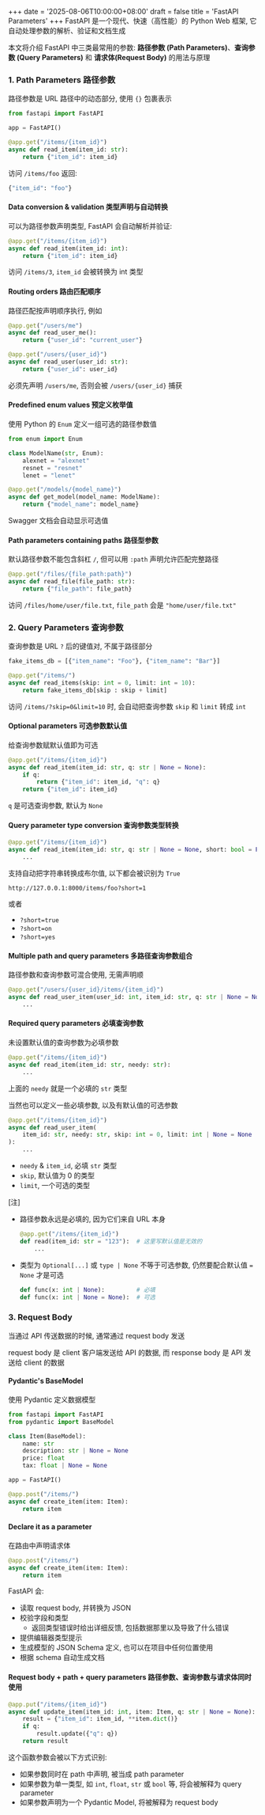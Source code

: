 +++
date = '2025-08-06T10:00:00+08:00'
draft = false
title = 'FastAPI Parameters'
+++
FastAPI 是一个现代、快速（高性能）的 Python Web 框架, 它自动处理参数的解析、验证和文档生成

本文将介绍 FastAPI 中三类最常用的参数: **路径参数 (Path Parameters)**、**查询参数 (Query Parameters)** 和 **请求体(Request Body)** 的用法与原理




### 1. Path Parameters 路径参数
路径参数是 URL 路径中的动态部分, 使用 `{}` 包裹表示
```python
from fastapi import FastAPI

app = FastAPI()

@app.get("/items/{item_id}")
async def read_item(item_id: str):
    return {"item_id": item_id}
```
访问 `/items/foo` 返回:
```python
{"item_id": "foo"}
```

#### Data conversion & validation 类型声明与自动转换
可以为路径参数声明类型, FastAPI 会自动解析并验证:
```python
@app.get("/items/{item_id}")
async def read_item(item_id: int):
    return {"item_id": item_id}
```
访问 `/items/3`, `item_id` 会被转换为 int 类型

#### Routing orders 路由匹配顺序
路径匹配按声明顺序执行, 例如
```python
@app.get("/users/me")
async def read_user_me():
    return {"user_id": "current_user"}

@app.get("/users/{user_id}")
async def read_user(user_id: str):
    return {"user_id": user_id}
```
必须先声明 `/users/me`, 否则会被 `/users/{user_id}` 捕获


#### Predefined enum values 预定义枚举值
使用 Python 的 `Enum` 定义一组可选的路径参数值
```python
from enum import Enum

class ModelName(str, Enum):
    alexnet = "alexnet"
    resnet = "resnet"
    lenet = "lenet"

@app.get("/models/{model_name}")
async def get_model(model_name: ModelName):
    return {"model_name": model_name}
```
Swagger 文档会自动显示可选值


#### Path parameters containing paths 路径型参数
默认路径参数不能包含斜杠 `/`, 但可以用 `:path` 声明允许匹配完整路径
```python
@app.get("/files/{file_path:path}")
async def read_file(file_path: str):
    return {"file_path": file_path}
```
访问 `/files/home/user/file.txt`, `file_path` 会是 `"home/user/file.txt"`




### 2. Query Parameters 查询参数
查询参数是 URL `?` 后的键值对, 不属于路径部分
```python
fake_items_db = [{"item_name": "Foo"}, {"item_name": "Bar"}]

@app.get("/items/")
async def read_items(skip: int = 0, limit: int = 10):
    return fake_items_db[skip : skip + limit]
```
访问 `/items/?skip=0&limit=10` 时, 会自动把查询参数 `skip` 和 `limit` 转成 `int`

#### Optional parameters 可选参数默认值
给查询参数赋默认值即为可选
```python
@app.get("/items/{item_id}")
async def read_item(item_id: str, q: str | None = None):
    if q:
        return {"item_id": item_id, "q": q}
    return {"item_id": item_id}
```
`q` 是可选查询参数, 默认为 `None`

#### Query parameter type conversion 查询参数类型转换
```python
@app.get("/items/{item_id}")
async def read_item(item_id: str, q: str | None = None, short: bool = False):
    ...
```
支持自动把字符串转换成布尔值, 以下都会被识别为 `True`
```
http://127.0.0.1:8000/items/foo?short=1
```
或者
- `?short=true`
- `?short=on`
- `?short=yes`

#### Multiple path and query parameters 多路径查询参数组合
路径参数和查询参数可混合使用, 无需声明顺
```python
@app.get("/users/{user_id}/items/{item_id}")
async def read_user_item(user_id: int, item_id: str, q: str | None = None, short: bool = False):
    ...
```

#### Required query parameters 必填查询参数
未设置默认值的查询参数为必填参数
```python
@app.get("/items/{item_id}")
async def read_item(item_id: str, needy: str):
    ...
```
上面的 `needy` 就是一个必填的 `str` 类型

当然也可以定义一些必填参数, 以及有默认值的可选参数
```python
@app.get("/items/{item_id}")
async def read_user_item(
    item_id: str, needy: str, skip: int = 0, limit: int | None = None
):
    ...
```
- `needy` & `item_id`, 必填 `str` 类型
- `skip`, 默认值为 0 的类型
- `limit`, 一个可选的类型

[注]
- 路径参数永远是必填的, 因为它们来自 URL 本身
    ```python
    @app.get("/items/{item_id}")
    def read(item_id: str = "123"):  # 这里写默认值是无效的
        ...
    ```
- 类型为 `Optional[...]` 或 `type | None` 不等于可选参数, 仍然要配合默认值 `= None` 才是可选
    ```python
    def func(x: int | None):         # 必填
    def func(x: int | None = None):  # 可选
    ```




### 3. Request Body
当通过 API 传送数据的时候, 通常通过 request body 发送

request body 是 client 客户端发送给 API 的数据, 而 response body 是 API 发送给 client 的数据

#### Pydantic's BaseModel
使用 Pydantic 定义数据模型
```python
from fastapi import FastAPI
from pydantic import BaseModel

class Item(BaseModel):
    name: str
    description: str | None = None
    price: float
    tax: float | None = None

app = FastAPI()

@app.post("/items/")
async def create_item(item: Item):
    return item
```

#### Declare it as a parameter
在路由中声明请求体
```python
@app.post("/items/")
async def create_item(item: Item):
    return item
```
FastAPI 会:
- 读取 request body, 并转换为 JSON
- 校验字段和类型
    - 返回类型错误时给出详细反馈, 包括数据那里以及导致了什么错误
- 提供编辑器类型提示
- 生成模型的 JSON Schema 定义, 也可以在项目中任何位置使用
- 根据 schema 自动生成文档

#### Request body + path + query parameters 路径参数、查询参数与请求体同时使用
```python
@app.put("/items/{item_id}")
async def update_item(item_id: int, item: Item, q: str | None = None):
    result = {"item_id": item_id, **item.dict()}
    if q:
        result.update({"q": q})
    return result
```
这个函数参数会被以下方式识别:
- 如果参数同时在 path 中声明, 被当成 path parameter
- 如果参数为单一类型, 如 `int`, `float`, `str` 或 `bool` 等, 将会被解释为 query parameter
- 如果参数声明为一个 Pydantic Model, 将被解释为 request body
